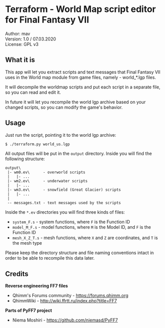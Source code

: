# Terraform - World Map script editor for Final Fantasy VII

Author: mav  
Version: 1.0 / 07.03.2020  
License: GPL v3  

## What it is

This app will let you extract scripts and text messages that Final Fantasy VII
uses in the World map module from game files, namely - world_*.lgp files.

It will decompile the worldmap scripts and put each script in a separate file,
so you can read and edit it.

In future it will let you recompile the world lgp archive based on your changed
scripts, so you can modify the game's behavior.

## Usage

Just run the script, pointing it to the world lgp archive:

```bash
$ ./terraform.py world_us.lgp
```

All output files will be put in the `output` directory. Inside you will find
the following structure:

```
output\
 |- wm0.ev\      - overworld scripts
 |   |- ...
 |- wm2.ev\      - underwater scripts
 |   |- ...
 |- wm3.ev\      - snowfield (Great Glacier) scripts
 |   |- ...
 |
 -- messages.txt - text messages used by the scripts
```

Inside the `*.ev` directories you will find three kinds of files:

* `system_F.s` - system functions, where `F` is the Function ID
* `model_M_F.s` - model functions, where `M` is the Model ID, and `F` is the Function ID
* `mesh_X_Z_T.s` - mesh functions, where `X` and `Z` are coordinates, and `T` is the mesh type

Please keep the directory structure and file naming conventions intact in order
to be able to recompile this data later.

## Credits

**Reverse engineering FF7 files**  
  - Qhimm's Forums community - https://forums.qhimm.org  
  - QhimmWiki - http://wiki.ffrtt.ru/index.php?title=FF7

**Parts of PyFF7 project**  
  - Niema Moshiri - https://github.com/niemasd/PyFF7

